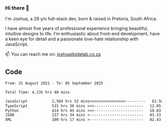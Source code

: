 ### Hi there 👋

I'm Joshua, a 28 y/o full-stack dev, born & raised in Pretoria, South Africa. 

I have almost five years of professional experience bringing beautiful, intuitive designs to life. I'm enthusiastic about front-end development, have a keen eye for detail and a passionate love-hate relationship with JavaScript.

📫 You can reach me on: joshua@sitelab.co.za

## **Code**

<!--START_SECTION:waka-->

```txt
From: 31 August 2021 - To: 05 September 2025

Total Time: 4,135 hrs 40 mins

JavaScript           2,584 hrs 52 mins>>>>>>>>>>>>>>>>---------   62.50 %
TypeScript           531 hrs 36 mins >>>----------------------   12.85 %
Python               414 hrs 45 mins >>>----------------------   10.03 %
JSON                 137 hrs 34 mins >------------------------   03.33 %
XML                  100 hrs 17 mins >------------------------   02.43 %
```

<!--END_SECTION:waka-->
